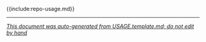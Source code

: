 {{include:repo-usage.md}}

---

*[This document was auto-generated from USAGE.template.md; do not edit by hand](https://github.com/fortify/shared-doc-resources/blob/main/USAGE.md)*
